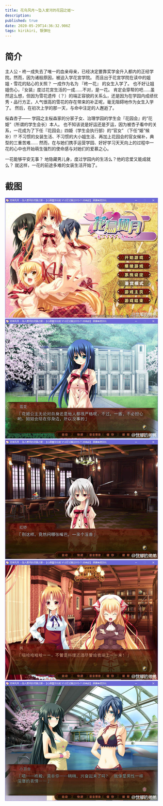 ```yaml
---
title: 花鸟风月～坠入爱河的花园之姬～
description: 
published: true
date: 2020-05-29T14:36:32.906Z
tags: kirikiri, 银弹社
---
```


# 简介
主人公・柊一成失去了唯一的血亲母亲，已经决定要靠奖学金升入都内的正经学院。然而，因为诸般原因，被迫入学花宮学院。
而且出于花宮学院在读中的姐姐・雪花的贴心的关照？ 一成作为名为 『柊一花』 的女生入学了。
也不好让姐姐伤心，『女装』度过花宮生活的一成……不对，是一花。
肯定会穿帮的吧……虽然这么想，但因为雪花遗传（？）的端正容貌的关系么，还是因为在学园内成绩优秀・品行方正，人气很高的雪花的存在带来的补正呢，毫无阻碍地作为女生入学了。
然后，在初次上学的那一天，与命中注定的人邂逅了。
 
桜森杏子——
学园之主桜森家的分家子女、治理学园的学生会『花园会』的“花姫”（所谓的学生会长）本人。
也不知该说是好运还是歹运，因为被杏子看中的关系，一花成为了下任『花园会』四姫（学生会执行部）的“官女” （下任“姫”候补）!?
不习惯的女装生活、不习惯的大小姐生活、再加上花园会的官女候补，典型的三重苦难……
然而，在与她们携手运营学园、好好学习天天向上的过程中一花的心中也开始萌生强烈的使命感与对她们的爱慕之心。
 
一花能够平安无事？ 地隐藏男儿身，度过学园内的生活么？他的恋爱又能成就么？
就这样，一花的前途多难的女装生活开始了。

# 截图
![1.jpg](/pic/花鸟风月/1.jpg)
![2.jpg](/pic/花鸟风月/2.jpg)
![3.jpg](/pic/花鸟风月/3.jpg)
![4.jpg](/pic/花鸟风月/4.jpg)
![5.jpg](/pic/花鸟风月/5.jpg)